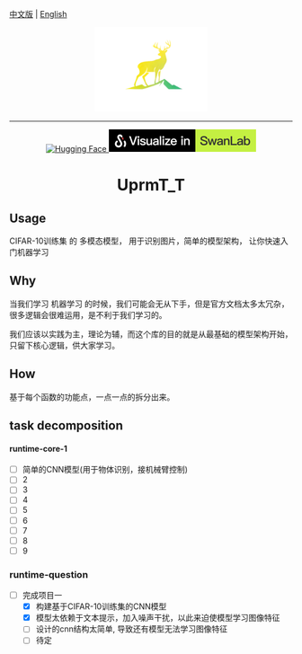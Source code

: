 [中文版](README.md) | [English](README_EN.md)


<div align="center">
  <img src="assets/log1.png" alt="UprmT_T AI" style="height: 150px; width: auto; max-width: 50%;" />
</div>
<hr>

<div align="center">
  <a href="https://huggingface.co/GQFth/Uprm-i1" target="_blank">
    <img alt="Hugging Face" src="https://img.shields.io/badge/%F0%9F%A4%97%20Hugging%20Face-Uprm--i1-ffc107?style=flat" />
  </a>
  <a href="https://swanlab.cn/@020202/multimodal-object-detection/runs/u2nvr8dtqnfs7iv86r7xs/chart" target="_blank">
    <img src="https://raw.githubusercontent.com/SwanHubX/assets/main/badge1.svg" alt="SwanLab Experiment" />
  </a>
</div>
<h1 align="center">UprmT_T</h1>

## Usage

CIFAR-10训练集 的 多模态模型， 用于识别图片，简单的模型架构， 让你快速入门机器学习

## Why

当我们学习 机器学习 的时候，我们可能会无从下手，但是官方文档太多太冗杂，很多逻辑会很难运用，是不利于我们学习的。

我们应该以实践为主，理论为辅，而这个库的目的就是从最基础的模型架构开始，只留下核心逻辑，供大家学习。

## How

基于每个函数的功能点，一点一点的拆分出来。

## task decomposition

#### runtime-core-1

- [ ] 简单的CNN模型(用于物体识别，接机械臂控制)
- [ ] 2
- [ ] 3
- [ ] 4
- [ ] 5
- [ ] 6
- [ ] 7
- [ ] 8
- [ ] 9

### runtime-question

- [ ] 完成项目一
  - [x] 构建基于CIFAR-10训练集的CNN模型 
  - [x] 模型太依赖于文本提示，加入噪声干扰，以此来迫使模型学习图像特征
  - [ ] 设计的cnn结构太简单, 导致还有模型无法学习图像特征
  - [ ] 待定
